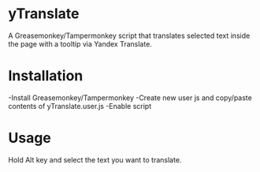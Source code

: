 # yTranslate
A Greasemonkey/Tampermonkey script that translates selected text inside the page with a tooltip via Yandex Translate.

# Installation
-Install Greasemonkey/Tampermonkey
-Create new user js and copy/paste contents of  yTranslate.user.js 
-Enable script

# Usage
Hold Alt key and select the text you want to translate.

